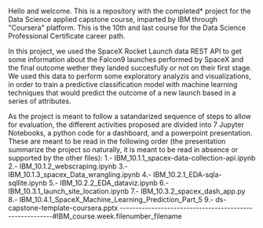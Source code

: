 ### 
Hello and welcome. 
This is a repository with the completed* project for the Data Science applied capstone 
course, imparted by IBM through "Coursera" platform. This is the 10th and last course for 
the Data Science Professional Certificate career path.

In this project, we used the SpaceX Rocket Launch data REST API to get some information about the 
Falcon9 launches performed by SpaceX and the final outcome wether they landed succesfully or not on 
their first stage. We used this data to perform some exploratory analyzis and visualizations, in 
order to train a predictive classification model with machine learning techniques that would predict 
the outcome of a new launch based in a series of attributes. 

As the project is meant to follow a satandarized sequence of steps to allow for evaluation, 
the different activities proposed are divided into 7 Jupyter Notebooks, a python code for a dashboard, 
and a powerpoint presentation. These are meant to be read in the following order (the presentation 
summarize the project so naturally, it is meant to be read in absence or supported by the other 
files):
1.- IBM_10.1.1_spacex-data-collection-api.ipynb
2.- IBM_10.1.2_webscraping.ipynb
3.- IBM_10.1.3_spacex_Data_wrangling.ipynb
4.- IBM_10.2.1_EDA-sqla-sqllite.ipynb
5.- IBM_10.2.2_EDA_dataviz.ipynb
6.- IBM_10.3.1_launch_site_location.ipynb
7.- IBM_10.3.2_spacex_dash_app.py
8.- IBM_10.4.1_SpaceX_Machine_Learning_Prediction_Part_5
9.- ds-capstone-template-coursera.pptx
--------------------------------------------------------#IBM_course.week.filenumber_filename
